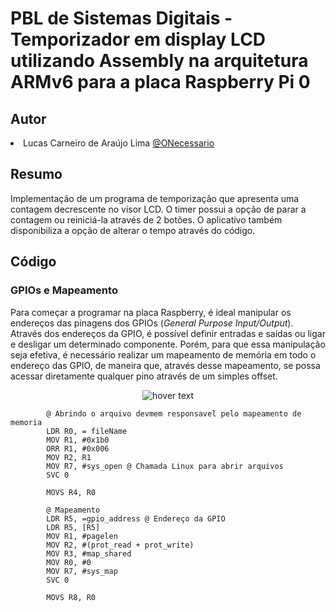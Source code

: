 # PBL de Sistemas Digitais - Temporizador em display LCD utilizando Assembly na arquitetura ARMv6 para a placa Raspberry Pi 0

## Autor
<div align="justify">
    <li><h7>Lucas Carneiro de Araújo Lima </h7><a href="https://github.com/ONecessario" style="display:inline">@ONecessario</a></li>
</div>

## **Resumo**
Implementação de um programa de temporização que apresenta uma contagem decrescente no visor LCD. O timer possui a opção de parar a contagem ou reiniciá-la através de 2 botões. O aplicativo também disponibiliza a opção de alterar o tempo através do código.

## Código

### GPIOs e Mapeamento

Para começar a programar na placa Raspberry, é ideal manipular os endereços das pinagens dos GPIOs (_General Purpose Input/Output_). Através dos endereços da GPIO, é possível definir entradas e saídas ou ligar e desligar um determinado componente. Porém, para que essa manipulação seja efetiva, é necessário realizar um mapeamento de memória em todo o endereço das GPIO, de maneira que, através desse mapeamento, se possa acessar diretamente qualquer pino através de um simples offset.

<p align="center">
  <img src="https://user-images.githubusercontent.com/88406625/192893875-b7722c0a-2b04-4289-b4e9-485c689ba22a.png" title="hover text">
</p>

            @ Abrindo o arquivo devmem responsavel pelo mapeamento de memoria
	        LDR R0, = fileName
            MOV R1, #0x1b0
            ORR R1, #0x006
            MOV R2, R1
            MOV R7, #sys_open @ Chamada Linux para abrir arquivos
            SVC 0
	
            MOVS R4, R0

            @ Mapeamento
            LDR R5, =gpio_address @ Endereço da GPIO
            LDR R5, [R5]
            MOV R1, #pagelen
            MOV R2, #(prot_read + prot_write)
            MOV R3, #map_shared
            MOV R0, #0
            MOV R7, #sys_map
            SVC 0

            MOVS R8, R0





